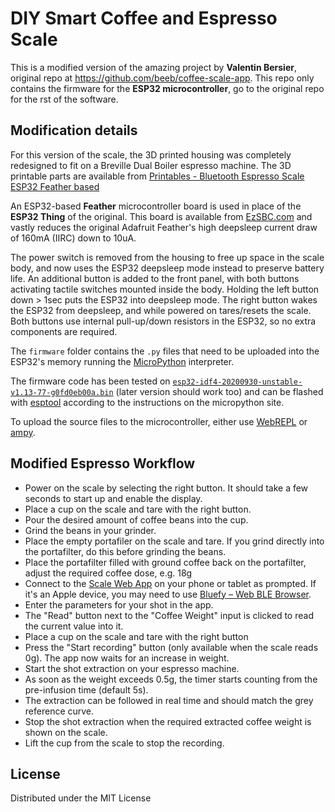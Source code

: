 # DIY Smart Coffee and Espresso Scale

This is a modified version of the amazing project by **Valentin Bersier**, original repo at https://github.com/beeb/coffee-scale-app. This repo only contains the firmware for the **ESP32 microcontroller**, go to the original repo for the rst of the software.

## Modification details
For this version of the scale, the 3D printed housing was completely redesigned to fit on a Breville Dual Boiler espresso machine. The 3D printable parts are available from [Printables - Bluetooth Espresso Scale ESP32 Feather based](https://www.printables.com/model/213101-bluetooth-espresso-scale-esp32-feather-based)

An ESP32-based **Feather** microcontroller board is used in place of the **ESP32 Thing** of the original. This board is available from [EzSBC.com](https://www.ezsbc.com/product/esp32-feather/) and vastly reduces the original Adafruit Feather's high deepsleep current draw of 160mA (IIRC) down to 10uA.

The power switch is removed from the housing to free up space in the scale body, and now uses the ESP32 deepsleep mode instead to preserve battery life. An additional button is added to the front panel, with both buttons activating tactile switches mounted inside the body. Holding the left button down > 1sec puts the ESP32 into deepsleep mode. The right button wakes the ESP32 from deepsleep, and while powered on tares/resets the scale. Both buttons use internal pull-up/down resistors in the ESP32, so no extra components are required.

The `firmware` folder contains the `.py` files that need to be uploaded into the ESP32's memory running the [MicroPython](https://micropython.org/) interpreter.

The firmware code has been tested on [`esp32-idf4-20200930-unstable-v1.13-77-g0fd0eb00a.bin`](https://micropython.org/download/esp32/) (later version should work too) and can be flashed with [esptool](https://github.com/espressif/esptool) according to the instructions on the micropython site.

To upload the source files to the microcontroller, either use [WebREPL](https://docs.micropython.org/en/latest/esp8266/tutorial/repl.html) or [ampy](https://github.com/scientifichackers/ampy).

## Modified Espresso Workflow

- Power on the scale by selecting the right button. It should take a few seconds to start up and enable the display.
- Place a cup on the scale and tare with the right button.
- Pour the desired amount of coffee beans into the cup.
- Grind the beans in your grinder.
- Place the empty portafiler on the scale and tare. If you grind directly into the portafilter, do this before grinding the beans.
- Place the portafilter filled with ground coffee back on the portafilter, adjust the required coffee dose, e.g. 18g
- Connect to the [Scale Web App](beeb.li/coffee) on your phone or tablet as prompted. If it's an Apple device, you may need to use [Bluefy – Web BLE Browser](https://apps.apple.com/us/app/bluefy-web-ble-browser/id1492822055).
- Enter the parameters for your shot in the app.
- The "Read" button next to the "Coffee Weight" input is clicked to read the current value into it.
- Place a cup on the scale and tare with the right button
- Press the "Start recording" button (only available when the scale reads 0g). The app now waits for an increase in weight.
- Start the shot extraction on your espresso machine.
- As soon as the weight exceeds 0.5g, the timer starts counting from the pre-infusion time (default 5s).
- The extraction can be followed in real time and should match the grey reference curve.
- Stop the shot extraction when the required extracted coffee weight is shown on the scale.
- Lift the cup from the scale to stop the recording.

## License

Distributed under the MIT License
